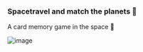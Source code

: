 ### Spacetravel and match the planets 🚀

A card memory game in the space 🌌

![image](https://github.com/user-attachments/assets/7b4f88a2-a10f-42e4-849d-988d5bccb82a)

